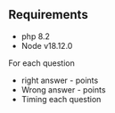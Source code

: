 #


## Requirements
 - php 8.2
 - Node v18.12.0



For each question 
 - right answer - points
 - Wrong answer - points
 - Timing each question